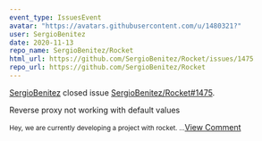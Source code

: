 ```yaml
---
event_type: IssuesEvent
avatar: "https://avatars.githubusercontent.com/u/1480321?"
user: SergioBenitez
date: 2020-11-13
repo_name: SergioBenitez/Rocket
html_url: https://github.com/SergioBenitez/Rocket/issues/1475
repo_url: https://github.com/SergioBenitez/Rocket
---
```


<a href='https://github.com/SergioBenitez' target='_blank'>SergioBenitez</a> closed issue <a href='https://github.com/SergioBenitez/Rocket/issues/1475' target='_blank'>SergioBenitez/Rocket#1475</a>.

<p>Reverse proxy not working with default values</p><small>Hey, we are currently developing a project with rocket....</small><a href='https://github.com/SergioBenitez/Rocket/issues/1475' target='_blank'>View Comment</a>